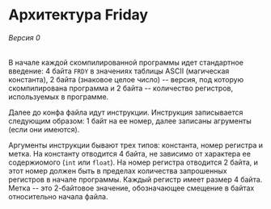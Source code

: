 # Архитектура Friday
###### Версия 0

В начале каждой скомпилированной программы идет стандартное введение: 4 байта
`FRDY` в значениях таблицы ASCII (магическая константа), 2 байта (знаковое
целое число) -- версия, под которую скомпилирована программа и 2 байта --
количество регистров, используемых в программе.

Далее до конфа файла идут инструкции. Инструкция записывается следующим образом:
1 байт на ее номер, далее записаны агрументы (если они имеются).

Аргументы инструкции бывают трех типов: константа, номер регистра и метка.
На константу отводится 4 байта, не зависимо от характера ее содержиомого
(`int` или `float`). На номер регистра отводится 2 байта, и этот номер должен
быть в пределах количества запрошенных регистров в начале программы. Каждый
регистр имеет размер 4 байта. Метка -- это 2-байтовое значение, обозначающее
смещение в байтах относительно начала файла.
